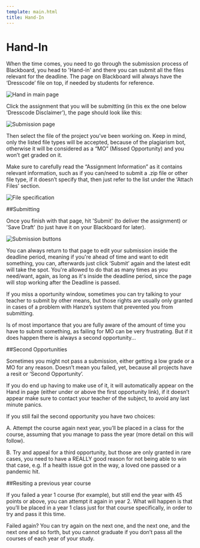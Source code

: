 ```yaml
---
template: main.html
title: Hand-In
---
```


<!--

Makrdown Syntax: https://www.markdownguide.org/basic-syntax

Edit things below this point.
Make sure to keep heading for each section and do not make big blocks of text.

-->

# Hand-In

When the time comes, you need to go through the submission process of Blackboard, you head to 'Hand-in' and there you can submit all the files relevant for the deadline. 
The page on Blackboard will always have the ‘Dresscode’ file on top, if needed by students for reference.

<img src="https://i.imgur.com/LMjDVLZ.png" alt="Hand in main page">

Click the assignment that you will be submitting (in this ex the one below ‘Dresscode Disclaimer’), the page should look like this:

<img src="https://i.imgur.com/i2J6TOq.png" alt="Submission page">

Then select the file of the project you’ve been working on. Keep in mind, only the listed file types will be accepted, because of the plagiarism bot, otherwise it will be considered as a “MO” (Missed Opportunity) and you won’t get graded on it.


Make sure to carefully read the “Assignment Information” as it contains relevant information, such as if you can/need to submit a .zip file or other file type, if it doesn’t specify that, then just refer to the list under the ‘Attach Files’ section.

<img src="https://i.imgur.com/jva8UXO.png" alt="File specification">

##Submitting

Once you finish with that page, hit 'Submit' (to deliver the assignment) or 'Save Draft' (to just have it on your Blackboard for later). 

<img src="https://i.imgur.com/N6F6ziC.png" alt="Submission buttons">

You can always return to that page to edit your submission inside the deadline period, meaning if you're ahead of time and want to edit something, you can, afterwards just click ‘Submit’ again and the latest edit will take the spot. You're allowed to do that as many times as you need/want, again, as long as it's inside the deadline period, since the page will stop working after the Deadline is passed.


If you miss a oportunity window, sometimes you can try talking to your teacher to submit by other means, but those rights are usually  only granted in cases of a problem with Hanze’s system that prevented you from submitting. 


Is of most importance that you are fully aware of the amount of time you have to submit something, as failing for MO can be very frustrating. But if it does happen there is always a second opportunity...

##Second Opportunities

Sometimes you might not pass a submission, either getting a low grade or a MO for any reason. Doesn’t mean you failed, yet, because all projects have a resit or ‘Second Opportunity’.

If you do end up having to make use of it, it will automatically appear on the Hand in page (either under or above the first opportunity link), if it doesn’t appear make sure to contact your teacher of the subject, to avoid any last minute panics.

If you still fail the second opportunity you have two choices:

A. Attempt the course again next year, you’ll be placed in a class for the course, assuming that you manage to pass the year (more detail on this will follow).

B. Try and appeal for a third opportunity, but those are only granted in rare cases, you need to have a REALLY good reason for not being able to win that case, e.g. If a health issue got in the way, a loved one passed or a pandemic hit. 

##Resiting a previous year course

If you failed a year 1 course (for example), but still end the year with 45 points or above, you can attempt it again in year 2. What will happen is that you’ll be placed in a year 1 class just for that course specifically, in order to try and pass it this time.


Failed again? You can try again on the next one, and the next one, and the next one and so forth, but you cannot graduate if you don’t pass all the courses of each year of your study.


